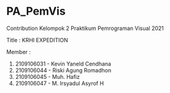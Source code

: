 # PA_PemVis
Contribution Kelompok 2 Praktikum Pemrograman Visual 2021

Title : KRHI EXPEDITION

Member : 
  1. 2109106031 - Kevin Yaneld Cendhana
  2. 2109106044 - Riski Agung Romadhon
  3. 2109106045 - Muh. Hafiz
  4. 2109106047 - M. Irsyadul Asyrof H

